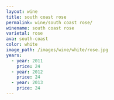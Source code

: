 ```yaml
---
layout: wine
title: south coast rose
permalink: wine/south coast rose/
winename: south coast rose
varietal: rose
ava: south-coast
color: white
image_path: /images/wine/white/rose.jpg
years:
  - year: 2011
    price: 24
  - year: 2012
    price: 24
  - year: 2013
    price: 24
---
```



